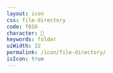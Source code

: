 ```yaml
---
layout: icon
css: file-directory
code: f016
character: 
keywords: folder
uiWidth: 32
permalink: /icon/file-directory/
isIcon: true
---
```

